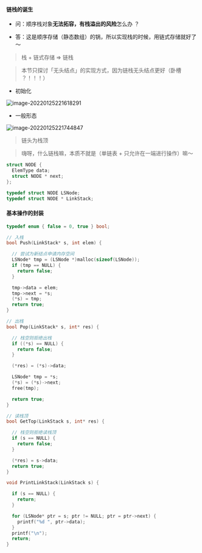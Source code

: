 #### 链栈的诞生

- 问：顺序栈对象**无法拓容，有栈溢出的风险**怎么办 ？

- 答：这是顺序存储（静态数组）的锅，所以实现栈的时候，用链式存储就好了～

> 栈 + 链式存储 => 链栈

> 本节只探讨「无头结点」的实现方式，因为链栈无头结点更好（卧槽 ？！！！）

- 初始化

![image-20220125221618291](https://gitee.com/pj-l/imgs-1/raw/master/screenShot/image-20220125221618291.png)

- 一般形态

![image-20220125221744847](https://gitee.com/pj-l/imgs-1/raw/master/screenShot/image-20220125221744847.png)

> 链头为栈顶

> 嗨呀，什么链栈嘛，本质不就是（单链表 + 只允许在一端进行操作）嘛～

```c
struct NODE {
  ElemType data;
  struct NODE * next;
};

typedef struct NODE LSNode;
typedef struct NODE * LinkStack;
```

#### 基本操作的封装

```c
typedef enum { false = 0, true } bool;

// 入栈
bool Push(LinkStack* s, int elem) {

  // 尝试为新结点申请内存空间
  LSNode* tmp = (LSNode *)malloc(sizeof(LSNode));
  if (tmp == NULL) {
    return false;
  }

  tmp->data = elem;
  tmp->next = *s;
  (*s) = tmp;
  return true;
}
```
```c
// 出栈
bool Pop(LinkStack* s, int* res) {

  // 栈空则拒绝出栈
  if ((*s) == NULL) {
    return false;
  }

  (*res) = (*s)->data;

  LSNode* tmp = *s;
  (*s) = (*s)->next;
  free(tmp);

  return true;
}
```
```c
// 读栈顶
bool GetTop(LinkStack s, int* res) {

  // 栈空则拒绝读栈顶
  if (s == NULL) {
    return false;
  }

  (*res) = s->data;
  return true;
}
```
```c
void PrintLinkStack(LinkStack s) {

  if (s == NULL) {
    return;
  }

  for (LSNode* ptr = s; ptr != NULL; ptr = ptr->next) {
    printf("%d ", ptr->data);
  }
  printf("\n");
  return;
}
```
